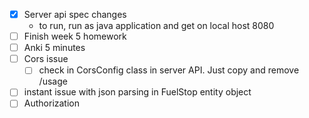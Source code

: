 
- [x] Server api spec changes
	- to run, run as java application and get on local host 8080
- [ ] Finish week 5 homework 
- [ ] Anki 5 minutes
- [ ] Cors issue
	- [ ] check in CorsConfig class in server API. Just copy and remove /usage
- [ ] instant issue with json parsing in FuelStop entity object 
- [ ] Authorization 